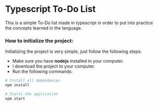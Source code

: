 # Typescript To-Do List

This is a simple To-Do list made in typescript in order to put into practice the concepts learned in the language.

### How to initialize the project:

Initializing the project is very simple, just follow the following steps:

- Make sure you have **nodejs** installed in your computer.
- I download the project to your computer.
- Run the following commands:

```bash
# Install all dependences 
npm install

# Starts the application
npm start
```
